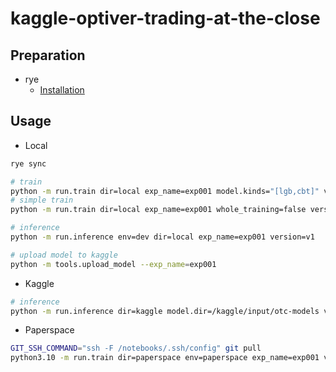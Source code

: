# kaggle-optiver-trading-at-the-close

## Preparation
- rye
  - [Installation](https://rye-up.com/guide/installation/)

## Usage
- Local
```bash
rye sync

# train
python -m run.train dir=local exp_name=exp001 model.kinds="[lgb,cbt]" version=v1 cv.splitter=k_fold
# simple train
python -m run.train dir=local exp_name=exp001 whole_training=false version=v1

# inference
python -m run.inference env=dev dir=local exp_name=exp001 version=v1

# upload model to kaggle
python -m tools.upload_model --exp_name=exp001
```
- Kaggle
```bash
# inference
python -m run.inference dir=kaggle model.dir=/kaggle/input/otc-models version=v1
```
- Paperspace
```bash
GIT_SSH_COMMAND="ssh -F /notebooks/.ssh/config" git pull
python3.10 -m run.train dir=paperspace env=paperspace exp_name=exp001 version=v1 model.kinds=[lgb,cbt]
```
